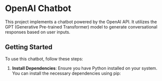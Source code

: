 # OpenAI Chatbot

This project implements a chatbot powered by the OpenAI API. It utilizes the GPT (Generative Pre-trained Transformer) model to generate conversational responses based on user inputs.

## Getting Started

To use this chatbot, follow these steps:

1. **Install Dependencies**: Ensure you have Python installed on your system. You can install the necessary dependencies using pip:

